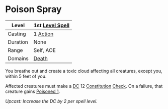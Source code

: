 # Poison Spray

| Level    | 1st [Level Spell](../../../Spell%20Level.md)                                           |
| -------- | --------------------------------------------------- |
| Casting  | 1 [Action](../../../../Game%20Procedures/Action.md) |
| Duration | None                                                |
| Range    | Self, AOE                                           |
| Domains  | [Death](../../../Spell%20Domains/Death.md)          |

You breathe out and create a toxic cloud affecting all creatures, except you, within 5 feet of you. 

Affected creatures must make a [DC](../../../../Game%20Procedures/DC.md) 12 [Constitution](../../../../Player%20Characters/Chosen%20Statistics/Constitution.md) [Check](../../../../Game%20Procedures/Check.md). On a failure, that creature gains [Poisoned 1](../../../../Conditions/Poisoned.md).

*Upcast: Increase the DC by 2 per spell level.*